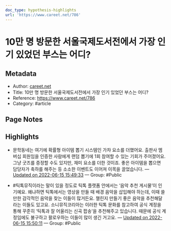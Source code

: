 ```yaml
---
doc_type: hypothesis-highlights
url: 'https://www.careet.net/786'
---
```


# 10만 명 방문한 서울국제도서전에서 가장 인기 있었던 부스는 어디?

## Metadata
- Author: [careet.net]()
- Title: 10만 명 방문한 서울국제도서전에서 가장 인기 있었던 부스는 어디?
- Reference: https://www.careet.net/786
- Category: #article

## Page Notes
## Highlights
- 문학동네는 여기에 확률형 아이템 뽑기 시스템인 가챠 요소를 더했어요. 출판사 멤버십 회원임을 인증한 사람에게 랜덤 뽑기에 1회 참여할 수 있는 기회가 주어졌어요. 그냥 굿즈를 증정할 수도 있지만, 재미 요소를 더한 것이죠. 좋은 아이템을 뽑으면 담당자가 축하를 해주는 등 소소한 이벤트도 이어져 이목을 끌었습니다. — [Updated on 2022-06-15 15:49:33](https://hyp.is/UFXDHOx3EeyqJoPfd2sQ1Q/www.careet.net/786) — Group: #Public

- #틱톡뮤직이라는 말이 있을 정도로 틱톡 플랫폼 안에서는 ‘음악 추천 게시물’이 인기예요. 왜냐하면 틱톡에서는 영상을 만들 때 배경 음악을 삽입해야 하는데, 이때 쓸만한 감각적인 음악을 찾는 이들이 많거든요. 챌린지 만들기 좋은 음악을 추천해달라는 이들도 있고요. 소니뮤직코리아는 이러한 틱톡 문화를 참고하여 공식 계정을 통해 꾸준히 ‘틱톡과 잘 어울리는 신곡 팝송’을 추천해주고 있습니다. 때문에 공식 계정임에도 불구하고 팔로우하는 이들이 많이 생긴 거고요. — [Updated on 2022-06-15 15:50:11](https://hyp.is/ZvrQ0Ox3EeyRTcMtHfCbYg/www.careet.net/786) — Group: #Public



